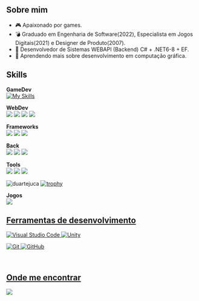 ## Sobre mim

- :video_game: Apaixonado por games.
- :bomb: Graduado em Engenharia de Software(2022), Especialista em Jogos Digitais(2021) e Designer de Produto(2007).
- 💼 Desenvolvedor de Sistemas WEBAPI (Backend) C# + .NET6-8 + EF.
- :magnet: Aprendendo mais sobre desenvolvimento em computação gráfica.



## Skills
**GameDev**<br />
[![My Skills](https://skillicons.dev/icons?i=unity,vscode,visualstudio,cs,blender,firebase,git,windows,bitbucket)](https://skillicons.dev)

**WebDev**<br />
<img src="https://img.shields.io/badge/React-20232A?style=for-the-badge&logo=react&logoColor=61DAFB" /> <img src="https://img.shields.io/badge/TypeScript-007ACC?style=for-the-badge&logo=typescript&logoColor=white" /> <img src="https://img.shields.io/badge/JavaScript-F7DF1E?style=for-the-badge&logo=javascript&logoColor=black" /> <img src="https://img.shields.io/badge/CSS3-1572B6?style=for-the-badge&logo=css3&logoColor=white" />

**Frameworks**<br />
<img src="https://img.shields.io/badge/Ant%20Design-1890FF?style=for-the-badge&logo=antdesign&logoColor=white" /> <img src="https://img.shields.io/badge/Bootstrap-563D7C?style=for-the-badge&logo=bootstrap&logoColor=white" /> <img src="https://img.shields.io/badge/Material--UI-0081CB?style=for-the-badge&logo=material-ui&logoColor=white" />

**Back**<br />
<img src="https://img.shields.io/badge/.NET-5C2D91?style=for-the-badge&logo=.net&logoColor=white" /> <img src="https://img.shields.io/badge/MySQL-00000F?style=for-the-badge&logo=mysql&logoColor=white" /> <img src="https://img.shields.io/badge/SQLite-07405E?style=for-the-badge&logo=sqlite&logoColor=white" />

**Tools**<br />
<img src="https://img.shields.io/badge/Git-E34F26?style=for-the-badge&logo=git&logoColor=white" /> <img src="https://img.shields.io/badge/Windows-017AD7?style=for-the-badge&logo=windows&logoColor=white" /> <img src="https://img.shields.io/badge/Microsoft_Office-D83B01?style=for-the-badge&logo=microsoft-office&logoColor=white" />

![duartejuca](https://github-readme-stats.vercel.app/api/top-langs/?username=duartejuca&hide=html&layout=compact&theme=dark)
[![trophy](https://github-profile-trophy.vercel.app/?username=duartejuca&theme=onedark)](https://github.com/duartejuca/github-profile-trophy)

**Jogos**<br />
<a href="https://steamcommunity.com/id/duartejuca/"><img src="https://img.shields.io/badge/Steam-000000?style=for-the-badge&logo=steam&logoColor=white" />

## Ferramentas de desenvolvimento
![Visual Studio Code](https://img.shields.io/badge/-Visual%20Studio%20Code-333333?style=flat&logo=visual-studio-code&logoColor=007ACC)
![Unity](https://img.shields.io/badge/-Unity-333333?style=flat&logo=unity&logoColor=000000)

![Git](https://img.shields.io/badge/-Git-333333?style=flat&logo=git)
![GitHub](https://img.shields.io/badge/-GitHub-333333?style=flat&logo=github)

<br/>

## Onde me encontrar
<a href="https://www.linkedin.com/in/jmfdb"><img src="https://img.shields.io/badge/LinkedIn-0077B5?style=for-the-badge&logo=linkedin&logoColor=white" /></a>
